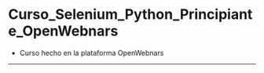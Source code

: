 # Curso_Selenium_Python_Principiante_OpenWebnars
* Curso hecho en la plataforma OpenWebnars

**************************************************************************************************************************************
